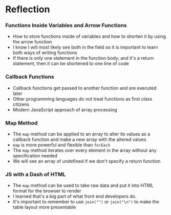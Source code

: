 # Reflection

### Functions Inside Variables and Arrow Functions
- How to store functions inside of variables and how to shorten it by using the arrow function
- I know I will most likely see both in the field so it is important to learn both ways of writing functions
- If there is only one statement in the function body, and it's a return statement, then it can be shortened to one line of code

### Callback Functions
- Callback functions get passed to another function and are executed later
- Other programming languages do not treat functions as first class citizens
- Modern JavaScript approach of array processing

### Map Method
- The `map` method can be applied to an array to alter its values as a callback function and make a new array with the altered values
- `map` is more powerful and flexible than `forEach`
- The `map` method iterates over every element in the array without any specification needed
- We will see an array of undefined if we don't specify a return function

### JS with a Dash of HTML
- The `map` method can be used to take raw data and put it into HTML format for the browser to render
- I learned that's a big part of what front end developers do.
- It's important to remember to use `join("")` or `join("\n")` to make the table layout more presentable
